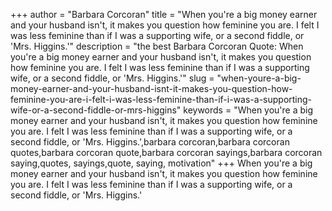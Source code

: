 +++
author = "Barbara Corcoran"
title = "When you're a big money earner and your husband isn't, it makes you question how feminine you are. I felt I was less feminine than if I was a supporting wife, or a second fiddle, or 'Mrs. Higgins.'"
description = "the best Barbara Corcoran Quote: When you're a big money earner and your husband isn't, it makes you question how feminine you are. I felt I was less feminine than if I was a supporting wife, or a second fiddle, or 'Mrs. Higgins.'"
slug = "when-youre-a-big-money-earner-and-your-husband-isnt-it-makes-you-question-how-feminine-you-are-i-felt-i-was-less-feminine-than-if-i-was-a-supporting-wife-or-a-second-fiddle-or-mrs-higgins"
keywords = "When you're a big money earner and your husband isn't, it makes you question how feminine you are. I felt I was less feminine than if I was a supporting wife, or a second fiddle, or 'Mrs. Higgins.',barbara corcoran,barbara corcoran quotes,barbara corcoran quote,barbara corcoran sayings,barbara corcoran saying,quotes, sayings,quote, saying, motivation"
+++
When you're a big money earner and your husband isn't, it makes you question how feminine you are. I felt I was less feminine than if I was a supporting wife, or a second fiddle, or 'Mrs. Higgins.'
